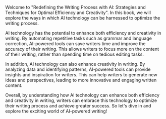 
Welcome to "Redefining the Writing Process with AI: Strategies and Techniques for Optimal Efficiency and Creativity". In this book, we will explore the ways in which AI technology can be harnessed to optimize the writing process.

AI technology has the potential to enhance both efficiency and creativity in writing. By automating repetitive tasks such as grammar and language correction, AI-powered tools can save writers time and improve the accuracy of their writing. This allows writers to focus more on the content of their writing, rather than spending time on tedious editing tasks.

In addition, AI technology can also enhance creativity in writing. By analyzing data and identifying patterns, AI-powered tools can provide insights and inspiration for writers. This can help writers to generate new ideas and perspectives, leading to more innovative and engaging written content.

Overall, by understanding how AI technology can enhance both efficiency and creativity in writing, writers can embrace this technology to optimize their writing process and achieve greater success. So let's dive in and explore the exciting world of AI-powered writing!

